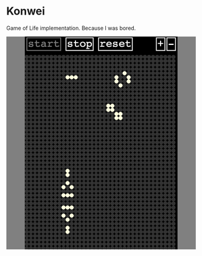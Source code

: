 # Konwei

Game of Life implementation. Because I was bored.

![animated gif](https://raw.githubusercontent.com/endemic/konwei/master/example.gif)
